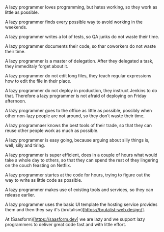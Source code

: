 A lazy programmer loves programming, but hates working, so they work as little as possible.

A lazy programmer finds every possible way to avoid working in the weekends.

A lazy programmer writes a lot of tests, so QA junks do not waste their time.

A lazy programmer documents their code, so thar coworkers do not waste their time.

A lazy programmer is a master of delegation. After they delegated a task, they immeditaly forget about it.

A lazy programmer do not edit long files, they teach regular expressions how to edit the file in their place.

A lazy programmer do not deploy in production, they instruct Jenkins to do that. Therefore a lazy programmer is not afraid of deploying on Friday afternoon.

A lazy programmer goes to the office as little as possible, possibly when other non-lazy people are not around, so they don't waste their time.

A lazy programmaer knows the best tools of their trade, so that they can reuse other people work as much as possible.

A lazy programmer is easy going, because arguing about silly things is, well, silly and tiring.

A lazy programmer is super efficient, does in a couple of hours what would take a whole day to others, so that they can spend the rest of they lingering on the couch feasting on Netflix.

A lazy programmer startes at the code for hours, trying to figure out the way to write as little code as possible.

A lazy programmer makes use of existing tools and services, so they can release earlier.

A lazy programmer uses the basic UI template the hosting service provides them and then they say it's (brutalism)[https://brutalist-web.design/].

At (Saasform)[https://saasform.dev] we are lazy and we support lazy programmers to deliver great code fast and with little effort.
